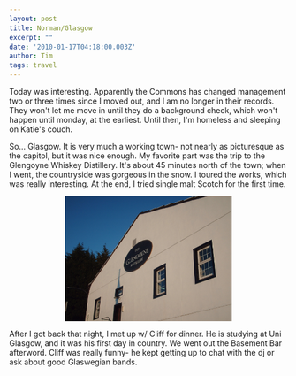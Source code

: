 ```yaml
---
layout: post
title: Norman/Glasgow
excerpt: ""
date: '2010-01-17T04:18:00.003Z'
author: Tim
tags: travel
---
```


Today was interesting. Apparently the Commons has changed management two or three times since I moved out, and I am no longer in their records. They won't let me move in until they do a background check, which won't happen until monday, at the earliest. Until then, I'm homeless and sleeping on Katie's couch.

So... Glasgow. It is very much a working town- not nearly as picturesque as the capitol, but it was nice enough. My favorite part was the trip to the Glengoyne Whiskey Distillery. It's about 45 minutes north of the town; when I went, the countryside was gorgeous in the snow. I toured the works, which was really interesting. At the end, I tried single malt Scotch for the first time. 

<a href="/images/eurotrip/glengoyne.JPG" ><img alt="" border="0" src="/images/eurotrip/glengoyne.JPG" style="cursor: hand; cursor: pointer; display: block; height: 226px; margin: 0px auto 10px; text-align: center; width: 302px;" /></a>

After I got back that night, I met up w/ Cliff for dinner. He is studying at Uni Glasgow, and it was his first day in country. We went out the Basement Bar afterword. Cliff was really funny- he kept getting up to chat with the dj or ask about good Glaswegian bands.
